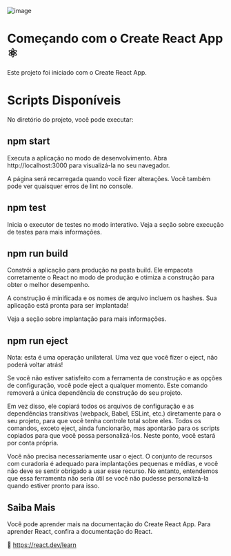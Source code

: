 
![image](https://github.com/DanielProgrammer64/LoginPageReact/assets/103775773/304c2295-94a9-4b27-a4ea-9c5f806fe021)

# Começando com o Create React App ⚛
Este projeto foi iniciado com o Create React App.

# Scripts Disponíveis
No diretório do projeto, você pode executar:

## npm start
Executa a aplicação no modo de desenvolvimento.
Abra http://localhost:3000 para visualizá-la no seu navegador.

A página será recarregada quando você fizer alterações.
Você também pode ver quaisquer erros de lint no console.

## npm test
Inicia o executor de testes no modo interativo.
Veja a seção sobre execução de testes para mais informações.

## npm run build
Constrói a aplicação para produção na pasta build.
Ele empacota corretamente o React no modo de produção e otimiza a construção para obter o melhor desempenho.

A construção é minificada e os nomes de arquivo incluem os hashes.
Sua aplicação está pronta para ser implantada!

Veja a seção sobre implantação para mais informações.

## npm run eject
Nota: esta é uma operação unilateral. Uma vez que você fizer o eject, não poderá voltar atrás!

Se você não estiver satisfeito com a ferramenta de construção e as opções de configuração, você pode eject a qualquer momento. Este comando removerá a única dependência de construção do seu projeto.

Em vez disso, ele copiará todos os arquivos de configuração e as dependências transitivas (webpack, Babel, ESLint, etc.) diretamente para o seu projeto, para que você tenha controle total sobre eles. Todos os comandos, exceto eject, ainda funcionarão, mas apontarão para os scripts copiados para que você possa personalizá-los. Neste ponto, você estará por conta própria.

Você não precisa necessariamente usar o eject. O conjunto de recursos com curadoria é adequado para implantações pequenas e médias, e você não deve se sentir obrigado a usar esse recurso. No entanto, entendemos que essa ferramenta não seria útil se você não pudesse personalizá-la quando estiver pronto para isso.

## Saiba Mais
Você pode aprender mais na documentação do Create React App.
Para aprender React, confira a documentação do React.

🔗 https://react.dev/learn
